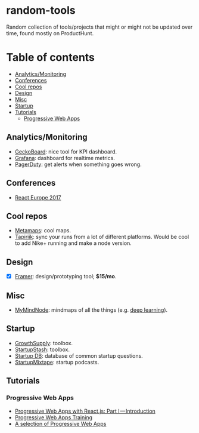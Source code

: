 # random-tools

Random collection of tools/projects that might or might not be updated over time, found mostly on ProductHunt.

# Table of contents

- [Analytics/Monitoring](#analytics-monitoring)
- [Conferences](#conferences)
- [Cool repos](#cool-repos)
- [Design](#design)
- [Misc](#misc)
- [Startup](#startup)
- [Tutorials](#tutorials)
  - [Progressive Web Apps](#pwa)

<a name="analytics-monitoring"/>

## Analytics/Monitoring
- [GeckoBoard](https://www.geckoboard.com/): nice tool for KPI dashboard.
- [Grafana](https://grafana.com/): dashboard for realtime metrics.
- [PagerDuty](https://www.pagerduty.com/applications/): get alerts when something goes wrong.

<a name="conferences"/>

## Conferences
- [React Europe 2017](https://www.react-europe.org)

<a name="cool-repos"/>

## Cool repos
- [Metamaps](https://github.com/metamaps/metamaps): cool maps.
- [Tapiriik](https://github.com/cpfair/tapiriik): sync your runs from a lot of different platforms. Would be cool to add Nike+ running and make a node version.

<a name="design"/>

## Design

- [X] [Framer](https://framer.com): design/prototyping tool; **$15/mo**.

<a name="misc"/>

## Misc
- [MyMindNode](https://my.mindnode.com): mindmaps of all the things (e.g. [deep learning](https://my.mindnode.com/wqhKt6rDSZrJR5pVV2TpCv4xnHUsYJf3vZ9SbX7D#-60.8,-450.4,2)).

<a name="startup"/>

## Startup

- [GrowthSupply](http://growthsupply.com): toolbox.
- [StartupStash](http://startupstash.com/): toolbox.
- [Startup DB](http://startupdb.requestsforstartups.com): database of common startup questions.
- [StartupMixtape](https://www.startupmixtape.fm/): startup podcasts.

<a name="tutorials"/>

## Tutorials

<a name="pwa"/>

### Progressive Web Apps

- [Progressive Web Apps with React.js: Part I — Introduction](https://medium.com/@addyosmani/progressive-web-apps-with-react-js-part-i-introduction-50679aef2b12)
- [Progressive Web Apps Training](https://developers.google.com/web/ilt/pwa/)
- [A selection of Progressive Web Apps](https://pwa.rocks/)

